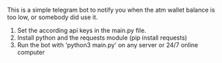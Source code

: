 This is a simple telegram bot to notify you when the atm wallet balance is too low, or somebody did use it.

1. Set the according api keys in the main.py file.
2. Install python and the requests module (pip install requests)
3. Run the bot with 'python3 main.py' on any server or 24/7 online computer
